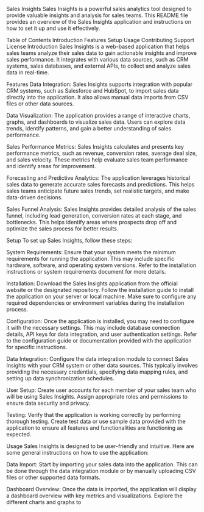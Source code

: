 Sales Insights
Sales Insights is a powerful sales analytics tool designed to provide valuable insights and analysis for sales teams. This README file provides an overview of the Sales Insights application and instructions on how to set it up and use it effectively.

Table of Contents
Introduction
Features
Setup
Usage
Contributing
Support
License
Introduction
Sales Insights is a web-based application that helps sales teams analyze their sales data to gain actionable insights and improve sales performance. It integrates with various data sources, such as CRM systems, sales databases, and external APIs, to collect and analyze sales data in real-time.

Features
Data Integration: Sales Insights supports integration with popular CRM systems, such as Salesforce and HubSpot, to import sales data directly into the application. It also allows manual data imports from CSV files or other data sources.

Data Visualization: The application provides a range of interactive charts, graphs, and dashboards to visualize sales data. Users can explore data trends, identify patterns, and gain a better understanding of sales performance.

Sales Performance Metrics: Sales Insights calculates and presents key performance metrics, such as revenue, conversion rates, average deal size, and sales velocity. These metrics help evaluate sales team performance and identify areas for improvement.

Forecasting and Predictive Analytics: The application leverages historical sales data to generate accurate sales forecasts and predictions. This helps sales teams anticipate future sales trends, set realistic targets, and make data-driven decisions.

Sales Funnel Analysis: Sales Insights provides detailed analysis of the sales funnel, including lead generation, conversion rates at each stage, and bottlenecks. This helps identify areas where prospects drop off and optimize the sales process for better results.

Setup
To set up Sales Insights, follow these steps:

System Requirements: Ensure that your system meets the minimum requirements for running the application. This may include specific hardware, software, and operating system versions. Refer to the installation instructions or system requirements document for more details.

Installation: Download the Sales Insights application from the official website or the designated repository. Follow the installation guide to install the application on your server or local machine. Make sure to configure any required dependencies or environment variables during the installation process.

Configuration: Once the application is installed, you may need to configure it with the necessary settings. This may include database connection details, API keys for data integration, and user authentication settings. Refer to the configuration guide or documentation provided with the application for specific instructions.

Data Integration: Configure the data integration module to connect Sales Insights with your CRM system or other data sources. This typically involves providing the necessary credentials, specifying data mapping rules, and setting up data synchronization schedules.

User Setup: Create user accounts for each member of your sales team who will be using Sales Insights. Assign appropriate roles and permissions to ensure data security and privacy.

Testing: Verify that the application is working correctly by performing thorough testing. Create test data or use sample data provided with the application to ensure all features and functionalities are functioning as expected.

Usage
Sales Insights is designed to be user-friendly and intuitive. Here are some general instructions on how to use the application:

Data Import: Start by importing your sales data into the application. This can be done through the data integration module or by manually uploading CSV files or other supported data formats.

Dashboard Overview: Once the data is imported, the application will display a dashboard overview with key metrics and visualizations. Explore the different charts and graphs to
